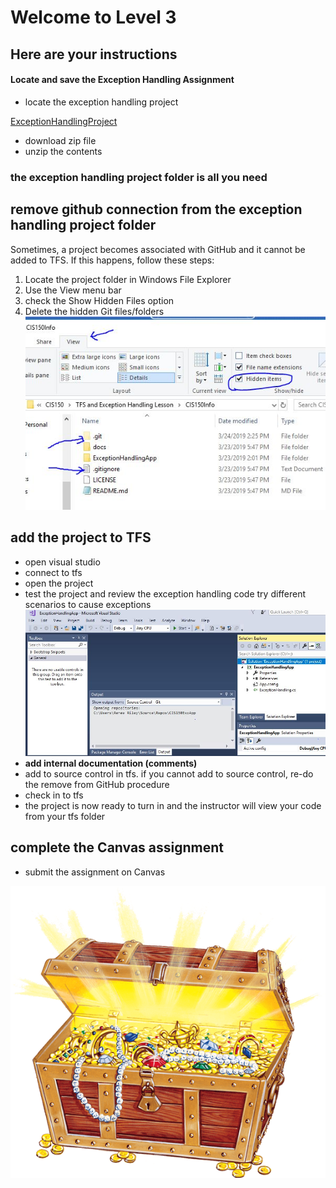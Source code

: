 # Welcome to Level 3

## Here are your instructions

#### Locate and save the Exception Handling Assignment
- locate the exception handling project

[ExceptionHandlingProject](https://github.com/OTC-CISRiley/CIS150Info)
- download zip file 
- unzip the contents
### the exception handling project folder is all you need

## remove github connection from the exception handling project folder
Sometimes, a project becomes associated with GitHub and it cannot be added to TFS. If this happens, follow these steps:
1. Locate the project folder in Windows File Explorer
2. Use the View menu bar
3. check the Show Hidden Files option
4. Delete the hidden Git files/folders
![Example Git Association](gitassociation.JPG)

## add the project to TFS 
- open visual studio
- connect to tfs
- open the project
- test the project and review the exception handling code try different scenarios to cause exceptions
![Visual Studio Project](visualstudio.JPG)
- **add internal documentation (comments)**
- add to source control in tfs. if you cannot add to source control, re-do the remove from GitHub procedure
- check in to tfs
- the project is now ready to turn in and the instructor will view your code from your tfs folder

## complete the Canvas assignment
- submit the assignment on Canvas

![Treasure](treasure_chest_PNG41.png)
